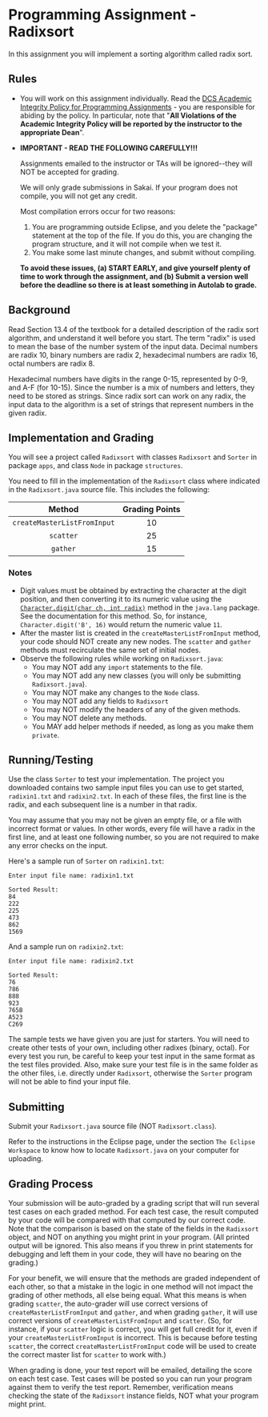 # Programming Assignment - Radixsort

In this assignment you will implement a sorting algorithm called radix sort.

## Rules

-   You will work on this assignment individually. Read the [DCS Academic Integrity Policy for Programming Assignments](http://www.cs.rutgers.edu/academics/undergraduate/academic-integrity-policy/programming-assignments) - you are responsible for abiding by the policy. In particular, note that "**All Violations of the Academic Integrity Policy will be reported by the instructor to the appropriate Dean**".

-   **IMPORTANT - READ THE FOLLOWING CAREFULLY!!!**

    Assignments emailed to the instructor or TAs will be ignored--they will NOT be accepted for grading.

    We will only grade submissions in Sakai.
    If your program does not compile, you will not get any credit.

    Most compilation errors occur for two reasons:

    1. You are programming outside Eclipse, and you delete the "package" statement at the top of the file. If you do this, you are changing the program structure, and it will not compile when we test it.
    2. You make some last minute changes, and submit without compiling.

    **To avoid these issues, (a) START EARLY, and give yourself plenty of time to work through the assignment, and (b) Submit a version well before the deadline so there is at least something in Autolab to grade.**

## Background

Read Section 13.4 of the textbook for a detailed description of the radix sort algorithm, and understand it well before you start. The term "radix" is used to mean the base of the number system of the input data. Decimal numbers are radix 10, binary numbers are radix 2, hexadecimal numbers are radix 16, octal numbers are radix 8.

Hexadecimal numbers have digits in the range 0-15, represented by 0-9, and A-F (for 10-15). Since the number is a mix of numbers and letters, they need to be stored as strings. Since radix sort can work on any radix, the input data to the algorithm is a set of strings that represent numbers in the given radix.

## Implementation and Grading

You will see a project called `Radixsort` with classes `Radixsort` and `Sorter` in package `apps`, and class `Node` in package `structures`.

You need to fill in the implementation of the `Radixsort` class where indicated in the `Radixsort.java` source file. This includes the following:

|           Method            | Grading Points |
| :-------------------------: | :------------: |
| `createMasterListFromInput` |       10       |
|          `scatter`          |       25       |
|          `gather`           |       15       |

### Notes

-   Digit values must be obtained by extracting the character at the digit position, and then converting it to its numeric value using the [`Character.digit(char ch, int radix)`](<https://docs.oracle.com/en/java/javase/11/docs/api/java.base/java/lang/Character.html#digit(char,int)>) method in the `java.lang` package. See the documentation for this method. So, for instance, `Character.digit('B', 16)` would return the numeric value `11`.
-   After the master list is created in the `createMasterListFromInput` method, your code should NOT create any new nodes. The `scatter` and `gather` methods must recirculate the same set of initial nodes.
-   Observe the following rules while working on `Radixsort.java`:
    -   You may NOT add any `import` statements to the file.
    -   You may NOT add any new classes (you will only be submitting `Radixsort.java`).
    -   You may NOT make any changes to the `Node` class.
    -   You may NOT add any fields to `Radixsort`
    -   You may NOT modify the headers of any of the given methods.
    -   You may NOT delete any methods.
    -   You MAY add helper methods if needed, as long as you make them `private`.

## Running/Testing

Use the class `Sorter` to test your implementation. The project you downloaded contains two sample input files you can use to get started, `radixin1.txt` and `radixin2.txt`. In each of these files, the first line is the radix, and each subsequent line is a number in that radix.

You may assume that you may not be given an empty file, or a file with incorrect format or values. In other words, every file will have a radix in the first line, and at least one following number, so you are not required to make any error checks on the input.

Here's a sample run of `Sorter` on `radixin1.txt`:

```
Enter input file name: radixin1.txt

Sorted Result:
84
222
225
473
862
1569
```

And a sample run on `radixin2.txt`:

```
Enter input file name: radixin2.txt

Sorted Result:
76
786
888
923
765B
A523
C269
```

The sample tests we have given you are just for starters. You will need to create other tests of your own, including other radixes (binary, octal). For every test you run, be careful to keep your test input in the same format as the test files provided. Also, make sure your test file is in the same folder as the other files, i.e. directly under `Radixsort`, otherwise the `Sorter` program will not be able to find your input file.

## Submitting

Submit your `Radixsort.java` source file (NOT `Radixsort.class`).

Refer to the instructions in the Eclipse page, under the section `The Eclipse Workspace` to know how to locate `Radixsort.java` on your computer for uploading.

## Grading Process

Your submission will be auto-graded by a grading script that will run several test cases on each graded method. For each test case, the result computed by your code will be compared with that computed by our correct code. Note that the comparison is based on the state of the fields in the `Radixsort` object, and NOT on anything you might print in your program. (All printed output will be ignored. This also means if you threw in print statements for debugging and left them in your code, they will have no bearing on the grading.)

For your benefit, we will ensure that the methods are graded independent of each other, so that a mistake in the logic in one method will not impact the grading of other methods, all else being equal. What this means is when grading `scatter`, the auto-grader will use correct versions of `createMasterListFromInput` and `gather`, and when grading `gather`, it will use correct versions of `createMasterListFromInput` and `scatter`. (So, for instance, if your `scatter` logic is correct, you will get full credit for it, even if your `createMasterListFromInput` is incorrect. This is because before testing `scatter`, the correct `createMasterListFromInput` code will be used to create the correct master list for `scatter` to work with.)

When grading is done, your test report will be emailed, detailing the score on each test case. Test cases will be posted so you can run your program against them to verify the test report. Remember, verification means checking the state of the `Radixsort` instance fields, NOT what your program might print.
